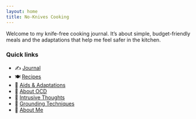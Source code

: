 ```yaml
---
layout: home
title: No-Knives Cooking
---
```


Welcome to my knife-free cooking journal. It’s about simple, budget-friendly meals and the adaptations that help me feel safer in the kitchen.

### Quick links
- ✍️ [Journal](journal.md)
- 🍽️ [Recipes](recipes.md)
- 🧰 [Aids & Adaptations](aids-and-adaptations.md)
- 🧩 [About OCD](ocd.md)
- 💭 [Intrusive Thoughts](intrusive-thoughts.md)
- 🌱 [Grounding Techniques](grounding.md)
- 👋 [About Me](about.md)
